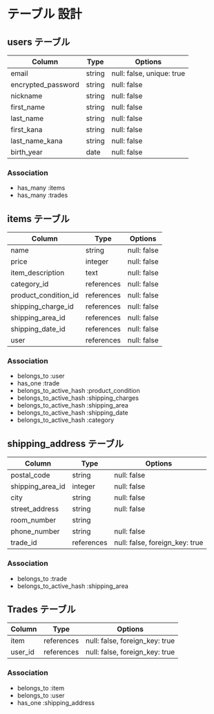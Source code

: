 # テーブル 設計

## users テーブル

| Column             | Type                  | Options                   |
|--------------------|-----------------------|---------------------------|
| email              | string                | null: false, unique: true |
| encrypted_password | string                | null: false               |
| nickname           | string                | null: false               |
| first_name         | string                | null: false               |
| last_name          | string                | null: false               |
| first_kana         | string                | null: false               |
| last_name_kana     | string                | null: false               |
| birth_year         | date                  | null: false               |

### Association

- has_many :items
- has_many :trades

## items テーブル

| Column               | Type       | Options     |
|----------------------|------------|-------------|
| name                 | string     | null: false |
| price                | integer    | null: false |
| item_description     | text       | null: false |
| category_id          | references | null: false |
| product_condition_id | references | null: false |
| shipping_charge_id   | references | null: false |
| shipping_area_id     | references | null: false |
| shipping_date_id     | references | null: false |
| user                 | references | null: false |

### Association

- belongs_to :user
- has_one :trade
- belongs_to_active_hash :product_condition
- belongs_to_active_hash :shipping_charges
- belongs_to_active_hash :shipping_area
- belongs_to_active_hash :shipping_date
- belongs_to_active_hash :category

## shipping_address テーブル

| Column            | Type       | Options                        |
|-------------------|------------|--------------------------------|
| postal_code       | string     | null: false                    |
| shipping_area_id  | integer    | null: false                    |
| city              | string     | null: false                    |
| street_address    | string     | null: false                    |
| room_number       | string     |                                |
| phone_number      | string     | null: false                    |
| trade_id          | references | null: false, foreign_key: true |

### Association

- belongs_to :trade
- belongs_to_active_hash :shipping_area

## Trades テーブル

| Column  | Type       | Options                        |
|---------|------------|--------------------------------|
| item    | references | null: false, foreign_key: true |
| user_id | references | null: false, foreign_key: true |

### Association

- belongs_to :item
- belongs_to :user
- has_one :shipping_address